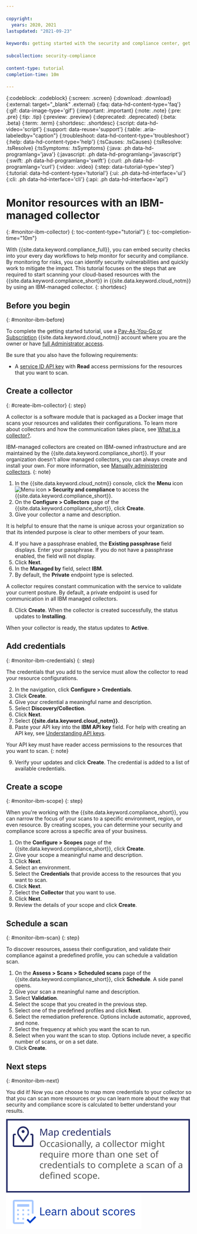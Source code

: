 ```yaml
---

copyright:
  years: 2020, 2021
lastupdated: "2021-09-23"

keywords: getting started with the security and compliance center, get started, security, compliance

subcollection: security-compliance

content-type: tutorial
completion-time: 10m

---
```


{:codeblock: .codeblock}
{:screen: .screen}
{:download: .download}
{:external: target="_blank" .external}
{:faq: data-hd-content-type='faq'}
{:gif: data-image-type='gif'}
{:important: .important}
{:note: .note}
{:pre: .pre}
{:tip: .tip}
{:preview: .preview}
{:deprecated: .deprecated}
{:beta: .beta}
{:term: .term}
{:shortdesc: .shortdesc}
{:script: data-hd-video='script'}
{:support: data-reuse='support'}
{:table: .aria-labeledby="caption"}
{:troubleshoot: data-hd-content-type='troubleshoot'}
{:help: data-hd-content-type='help'}
{:tsCauses: .tsCauses}
{:tsResolve: .tsResolve}
{:tsSymptoms: .tsSymptoms}
{:java: .ph data-hd-programlang='java'}
{:javascript: .ph data-hd-programlang='javascript'}
{:swift: .ph data-hd-programlang='swift'}
{:curl: .ph data-hd-programlang='curl'}
{:video: .video}
{:step: data-tutorial-type='step'}
{:tutorial: data-hd-content-type='tutorial'}
{:ui: .ph data-hd-interface='ui'}
{:cli: .ph data-hd-interface='cli'}
{:api: .ph data-hd-interface='api'}


# Monitor resources with an IBM-managed collector
{: #monitor-ibm-collector}
{: toc-content-type="tutorial"}
{: toc-completion-time="10m"}

With {{site.data.keyword.compliance_full}}, you can embed security checks into your every day workflows to help monitor for security and compliance. By monitoring for risks, you can identify security vulnerabilities and quickly work to mitigate the impact. This tutorial focuses on the steps that are required to start scanning your cloud-based resources with the {{site.data.keyword.compliance_short}} in {{site.data.keyword.cloud_notm}} by using an IBM-managed collector. 
{: shortdesc}


## Before you begin
{: #monitor-ibm-before}

To complete the getting started tutorial, use a [Pay-As-You-Go or Subscription](/docs/account?topic=account-accounts) {{site.data.keyword.cloud_notm}} account where you are the owner or have [full Administrator access](/docs/account?topic=account-assign-access-resources).

Be sure that you also have the following requirements:

- A [service ID API key](/docs/account?topic=account-serviceidapikeys) with **Read** access permissions for the resources that you want to scan.



## Create a collector
{: #create-ibm-collector}
{: step}

A collector is a software module that is packaged as a Docker image that scans your resources and validates their configurations. To learn more about collectors and how the communication takes place, see [What is a collector?](/docs/security-compliance?topic=security-compliance-collector).

IBM-managed collectors are created on IBM-owned infrastructure and are maintained by the {{site.data.keyword.compliance_short}}. If your organization doesn't allow managed collectors, you can always create and install your own. For more information, see [Manually administering collectors](/docs/security-compliance?topic=security-compliance-collector-manual).
{: note}

1. In the {{site.data.keyword.cloud_notm}} console, click the **Menu** icon ![Menu icon](../../icons/icon_hamburger.svg) **> Security and compliance** to access the {{site.data.keyword.compliance_short}}.
2. On the **Configure > Collectors** page of the {{site.data.keyword.compliance_short}}, click **Create**.
3. Give your collector a name and description.

  It is helpful to ensure that the name is unique across your organization so that its intended purpose is clear to other members of your team.

4. If you have a passphrase enabled, the **Existing passphrase** field displays. Enter your passphrase. If you do not have a passphrase enabled, the field will not display.
5. Click **Next**.
6. In the **Managed by** field, select **IBM**.
7. By default, the **Private** endpoint type is selected.

  A collector requires constant communication with the service to validate your current posture. By default, a private endpoint is used for communication in all IBM managed collectors.

8. Click **Create**. When the collector is created successfully, the status updates to **Installing**.

When your collector is ready, the status updates to **Active**.

## Add credentials
{: #monitor-ibm-credentials}
{: step}

The credentials that you add to the service must allow the collector to read your resource configurations.

2. In the navigation, click **Configure > Credentials**.
3. Click **Create**.
4. Give your credential a meaningful name and description.
5. Select **Discovery/Collection**.
6. Click **Next**.
7. Select **{{site.data.keyword.cloud_notm}}**.
8. Paste your API key into the **IBM API key** field. For help with creating an API key, see [Understanding API keys](/docs/account?topic=account-manapikey).

  Your API key must have reader access permissions to the resources that you want to scan.
  {: note}

9. Verify your updates and click **Create**. The credential is added to a list of available credentials. 


## Create a scope
{: #monitor-ibm-scope}
{: step}

When you're working with the {{site.data.keyword.compliance_short}}, you can narrow the focus of your scans to a specific environment, region, or even resource. By creating scopes, you can determine your security and compliance score across a specific area of your business. 

1. On the **Configure > Scopes** page of the {{site.data.keyword.compliance_short}}, click **Create**.
2. Give your scope a meaningful name and description.
3. Click **Next**. 
4. Select an environment.
5. Select the **Credentials** that provide access to the resources that you want to scan.
6. Click **Next**.
7. Select the **Collector** that you want to use.
8. Click **Next**.
9. Review the details of your scope and click **Create**.



## Schedule a scan
{: #monitor-ibm-scan}
{: step}

To discover resources, assess their configuration, and validate their compliance against a predefined profile, you can schedule a validation scan.

1. On the **Assess > Scans > Scheduled scans** page of the {{site.data.keyword.compliance_short}}, click **Schedule**. A side panel opens.
2. Give your scan a meaningful name and description.
3. Select **Validation**.
4. Select the scope that you created in the previous step.
5. Select one of the predefined profiles and click **Next**.
6. Select the remediation preference. Options include automatic, approved, and none.
7. Select the frequency at which you want the scan to run.
8. Select when you want the scan to stop. Options include never, a specific number of scans, or on a set date.
9. Click **Create**.


## Next steps
{: #monitor-ibm-next}

You did it! Now you can choose to map more credentials to your collector so that you can scan more resources or you can learn more about the way that security and compliance score is calculated to better understand your results. 

[![This image is a visual link to the instructions for mapping credentials.](../images/gs-map-credentials.svg)](/docs/security-compliance?topic=security-compliance-map-credentials)     [![This image is a visual link to the conceptual information about compliance scores.](../images/gs-learn-scores.svg)](/docs/security-compliance?topic=security-compliance-view-posture)


